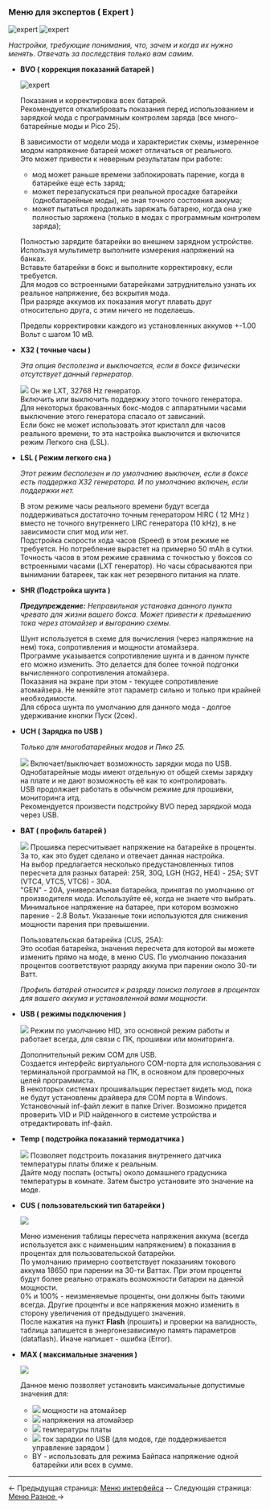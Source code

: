 ### Меню для экспертов ( Expert )
![expert](https://i.imgur.com/GpLmBAu.png) ![expert](https://i.imgur.com/W8vssIe.png)

*Настройки, требующие понимания, что, зачем и когда их нужно менять.*
*Отвечать за последствия только вам самим.*

  * __BVO ( коррекция показаний батарей )__
  
	![expert](https://i.imgur.com/DMN4yPj.png)
  
	Показания и корректировка всех батарей.  
Рекомендуется откалибровать показания перед использованием и зарядкой мода с программным контролем заряда (все много-батарейные моды и Pico 25).  

	В зависимости от модели мода и характеристик схемы, измеренное модом напряжение батарей может отличаться от реального.  
Это может привести к неверным результатам при работе:
	- мод может раньше времени заблокировать парение, когда в батарейке еще есть заряд;
	- может перезапускаться при реальной просадке батарейки (однобатарейные моды), не зная точного состояния аккума;
	- может пытаться продолжать заряжать батарею, когда она уже полностью заряжена (только в модах с программным контролем заряда);

	Полностью зарядите батарейки во внешнем зарядном устройстве. Используя мультиметр выполните измерения напряжений на банках.  
Вставьте батарейки в бокс и выполните корректировку, если требуется.  
Для модов со встроенными батарейками затруднительно узнать их реальное напряжение, без вскрытия мода.  
При разряде аккумов их показания могут плавать друг относительно друга, с этим ничего не поделаешь.

	Пределы корректировки каждого из установленных аккумов +-1.00 Вольт с шагом 10 мВ.  
    

  * __X32 ( точные часы )__
  
 	*Эта опция бесполезна и выключается, если в боксе физически отсутствует данный гернератор.* 
       
	![](https://i.imgur.com/vnC8nSL.png) Он же LXT, 32768 Hz генератор.  
    Включить или выключить поддержку этого точного генератора.  
    Для некоторых бракованных бокс-модов с аппаратными часами выключение этого генератора спасало от зависаний.  
    Если бокс не может использовать этот кристалл для часов реального времени, то эта настройка выключится и включится режим Легкого сна (LSL).  
 
    

  * __LSL ( Режим легкого сна )__
  
    *Этот режим бесполезен и по умолчанию выключен, если в боксе есть поддержка X32 генератора. И по умолчанию включен, если поддержки нет.*  
    
    В этом режиме часы реального времени будут всегда поддерживаться достаточно точным генератором HIRC ( 12 MHz ) вместо не точного внутреннего LIRC генератора (10 kHz), в не зависимости спит мод или нет.  
    Подстройка скорости хода часов (Speed) в этом режиме не требуется. Но потребление вырастет на примерно 50 mAh в сутки.  
    Точность часов в этом режиме сравнима с точностью у боксов со встроенными часами (LXT генератор). Но часы сбрасываются при вынимании батареек, так как нет резервного питания на плате.
    

  * __SHR (Подстройка шунта )__
  
    ***Предупреждение:** Неправильная установка данного пункта чревато для жизни вашего бокса. Может привести к превышению тока через атомайзер и выгоранию схемы.*  
    
    Шунт используется в схеме для вычисления (через напряжение на нем) тока, сопротивления и мощности атомайзера.  
    Программе указывается сопротивление шунта и в данном пункте его можно изменить. Это делается для более точной подгонки вычисленного сопротивления атомайзера.  
    Показания на экране при этом - текущее сопротивление атомайзера. Не меняйте этот параметр сильно и только при крайней необходимости.  
    Для сброса шунта по умолчанию для данного мода - долгое удерживание кнопки Пуск (2сек).

  * __UCH ( Зарядка по USB )__
  
    *Только для многобатарейных модов и Пико 25.*  
    
    ![](https://i.imgur.com/8XfW7kx.png) Включает/выключает возможность зарядки мода по USB.  
    Однобатарейные моды имеют отдельную от общей схемы зарядку на плате и не дают возможность её как то контролировать.  
    USB продолжает работать в обычном режиме для прошивки, мониторинга итд.  
    Рекомендуется произвести подстройку BVO перед зарядкой мода через USB.

  * __BAT ( профиль батарей )__
    
    ![](https://i.imgur.com/FlPySqt.png) Прошивка пересчитывает напряжение на батарейке в проценты. За то, как это будет сделано и отвечает данная настройка.  
    На выбор предлагается несколько предустановленных типов пересчета для разных батарей: 25R, 30Q, LGH (HG2, HE4) - 25А; SVT (VTC4, VTC5, VTC6) - 30А.  
    "GEN" - 20А, универсальная батарейка, принятая по умолчанию от производителя мода. Используйте её, когда не знаете что выбрать.  
    Минимальное напряжение на батарее, при котором возможно парение - 2.8 Вольт. Указанные токи используются для снижения мощности парения при превышении.

    Пользовательская батарейка (CUS, 25А):  
    Это особая батарейка, значения пересчета для которой вы можете изменить прямо на моде, в меню CUS. По умолчанию показания процентов соответствуют разряду аккума при парении около 30-ти Ватт.  
    
    *Профиль батарей относится к разряду поиска попугаев в процентах для вашего аккума и установленной вами мощности.*
    

  * __USB ( режимы подключения )__
    
    ![](https://i.imgur.com/UUYrEUY.png) Режим по умолчанию HID, это основной режим работы и работает всегда, для связи с ПК, прошивки или мониторинга.  
    
    Дополнительный режим COM для USB.  
    Создается интерфейс виртуального COM-порта для использования с терминальной программой на ПК, в основном для проверочных целей программиста.  
    В некоторых системах прошивальщик перестает видеть мод, пока не будут установлены драйвера для COM порта в Windows. Установочный inf-файл лежит в папке Driver. Возможно придется проверить VID и PID найденного в системе устройства и отредактировать inf-файл.  
    

  * __Temp ( подстройка показаний термодатчика )__
    
    ![](https://i.imgur.com/s2YDXAB.png) Позволяет подстроить показания внутреннего датчика температуры платы ближе к реальным.  
    Дайте моду поспать (остыть) около домашнего градусника температуры в комнате. Затем быстро установите это значение на моде.
    
    
  * __CUS ( пользовательский тип батарейки )__
  
  	![](https://i.imgur.com/hNRHbwv.png)
  
	Меню изменения таблицы пересчета напряжения аккума (всегда используется акк с наименьшим напряжением) в показания в процентах для пользовательской батарейки.  
    По умолчанию примерно соответствует показаниям токового аккума 18650 при парении на 30-ти Ваттах. При этом проценты будут более реально отражать возможности батареи на данной мощности.  
    0% и 100% - неизменяемые проценты, они должны быть такими всегда. Другие проценты и все напряжения можно изменить в сторону увеличения от предыдущего значения.  
    После нажатия на пункт **Flash** (прошить) и проверки на валидность, таблица запишется в энергонезависимую память параметров (dataflash). Иначе напишет - ошибка (Error).
    
  * __MAX ( максимальные значения )__
  
  	![](https://i.imgur.com/VsmTjNG.png)
  
    Данное меню позволяет установить максимальные допустимые значения для:
    - ![](https://i.imgur.com/ROVNLnO.png) мощности на атомайзер
    - ![](https://i.imgur.com/g1FUKFm.png) напряжения на атомайзер
    - ![](https://i.imgur.com/MCIsNcg.png) температуры платы
    - ![](https://i.imgur.com/zPuudXa.png) ток зарядки по USB (для модов, где поддерживается управление зарядом )
    - BY - использовать для режима Байпаса напряжение одной батарейки или всех в сумме.


-----

← Предыдущая страница: [Меню интерфейса](interface_ru.md) --  Следующая страница: [Меню Разное ](misc_ru.md)→
